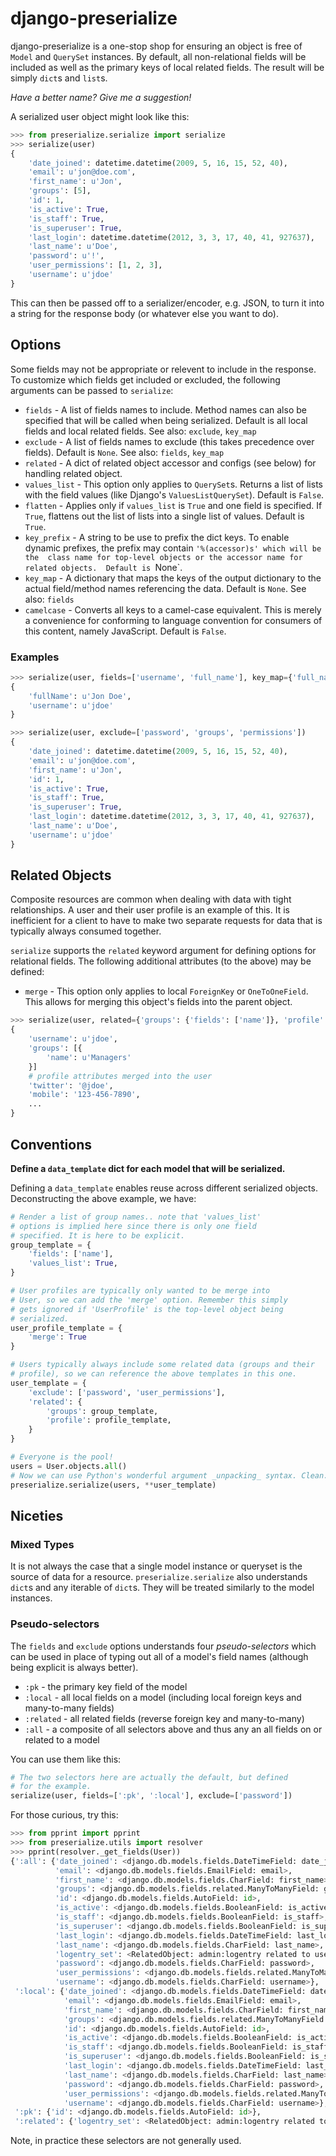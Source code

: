 # django-preserialize

django-preserialize is a one-stop shop for ensuring an object is free of
`Model` and `QuerySet` instances. By default, all non-relational fields
will be included as well as the primary keys of local related fields.
The result will be simply `dict`s and `list`s.

_Have a better name? Give me a suggestion!_

A serialized user object might look like this:

```python
>>> from preserialize.serialize import serialize
>>> serialize(user)
{
    'date_joined': datetime.datetime(2009, 5, 16, 15, 52, 40),
    'email': u'jon@doe.com',
    'first_name': u'Jon',
    'groups': [5],
    'id': 1,
    'is_active': True,
    'is_staff': True,
    'is_superuser': True,
    'last_login': datetime.datetime(2012, 3, 3, 17, 40, 41, 927637),
    'last_name': u'Doe',
    'password': u'!',
    'user_permissions': [1, 2, 3],
    'username': u'jdoe'
}
```

This can then be passed off to a serializer/encoder, e.g. JSON, to turn
it into a string for the response body (or whatever else you want to do).

## Options

Some fields may not be appropriate or relevent to include in the
response. To customize which fields get included or excluded, the
following arguments can be passed to ``serialize``:

* `fields` - A list of fields names to include. Method names can also be
specified that will be called when being serialized. Default is all local 
fields and local related fields. See also: `exclude`, `key_map`
* `exclude` - A list of fields names to exclude (this takes precedence
over fields). Default is `None`. See also: `fields`, `key_map`
* `related` - A dict of related object accessor and configs (see below) for
handling related object.
* `values_list` - This option only applies to `QuerySet`s. Returns a list of
lists with the field values (like Django's `ValuesListQuerySet`). Default 
is `False`.
* `flatten` - Applies only if `values_list` is `True` and one field is 
specified. If `True`, flattens out the list of lists into a single list of 
values. Default is `True`.
* `key_prefix` - A string to be use to prefix the dict keys. To enable 
dynamic prefixes, the prefix may contain `'%(accessor)s' which will be the 
class name for top-level objects or the accessor name for related objects. 
Default is `None`.
* `key_map` - A dictionary that maps the keys of the output dictionary to 
the actual field/method names referencing the data. Default is `None`.  See 
also: `fields`
* `camelcase` - Converts all keys to a camel-case equivalent. This is 
merely a convenience for conforming to language convention for consumers of 
this content, namely JavaScript. Default is `False`.

### Examples

```python
>>> serialize(user, fields=['username', 'full_name'], key_map={'full_name': 'get_full_name'}, camelcase=True)
{
    'fullName': u'Jon Doe',
    'username': u'jdoe'
}

>>> serialize(user, exclude=['password', 'groups', 'permissions'])
{
    'date_joined': datetime.datetime(2009, 5, 16, 15, 52, 40),
    'email': u'jon@doe.com',
    'first_name': u'Jon',
    'id': 1,
    'is_active': True,
    'is_staff': True,
    'is_superuser': True,
    'last_login': datetime.datetime(2012, 3, 3, 17, 40, 41, 927637),
    'last_name': u'Doe',
    'username': u'jdoe'
}
```

## Related Objects

Composite resources are common when dealing with data with tight
relationships. A user and their user profile is an example of this. It is 
inefficient for a client to have to make two separate requests for data 
that is typically always consumed together.

`serialize` supports the `related` keyword argument for defining options for
relational fields. The following additional attributes (to the above) may be
defined:

* `merge` - This option only applies to local `ForeignKey` or 
`OneToOneField`. This allows for merging this object's fields into the 
parent object.

```python
>>> serialize(user, related={'groups': {'fields': ['name']}, 'profile': {'merge': True}})
{
    'username': u'jdoe',
    'groups': [{
        'name': u'Managers'
    }]
    # profile attributes merged into the user
    'twitter': '@jdoe',
    'mobile': '123-456-7890',
    ...
}
```

## Conventions

**Define a `data_template` dict for each model that will be serialized.**

Defining a `data_template` enables reuse across different serialized
objects. Deconstructing the above example, we have:

```python
# Render a list of group names.. note that 'values_list'
# options is implied here since there is only one field
# specified. It is here to be explicit.
group_template = {
    'fields': ['name'],
    'values_list': True,
}

# User profiles are typically only wanted to be merge into
# User, so we can add the 'merge' option. Remember this simply
# gets ignored if 'UserProfile' is the top-level object being
# serialized.
user_profile_template = {
    'merge': True
}

# Users typically always include some related data (groups and their
# profile), so we can reference the above templates in this one.
user_template = {
    'exclude': ['password', 'user_permissions'],
    'related': {
        'groups': group_template,
        'profile': profile_template,
    }
}

# Everyone is the pool!
users = User.objects.all()
# Now we can use Python's wonderful argument _unpacking_ syntax. Clean.
preserialize.serialize(users, **user_template)
```

## Niceties

### Mixed Types

It is not always the case that a single model instance or queryset is the
source of data for a resource. `preserialize.serialize` also understands
`dict`s and any iterable of `dict`s. They will be treated similarly to the
model instances.

### Pseudo-selectors

The `fields` and `exclude` options understands four _pseudo-selectors_ which
can be used in place of typing out all of a model's field names (although
being explicit is always better).

- `:pk` - the primary key field of the model
- `:local` - all local fields on a model (including local foreign keys and
many-to-many fields)
- `:related` - all related fields (reverse foreign key and many-to-many)
- `:all` - a composite of all selectors above and thus any an all fields
on or related to a model

You can use them like this:

```python
# The two selectors here are actually the default, but defined
# for the example.
serialize(user, fields=[':pk', ':local'], exclude=['password'])
```

For those curious, try this:

```python
>>> from pprint import pprint
>>> from preserialize.utils import resolver
>>> pprint(resolver._get_fields(User))
{':all': {'date_joined': <django.db.models.fields.DateTimeField: date_joined>,
          'email': <django.db.models.fields.EmailField: email>,
          'first_name': <django.db.models.fields.CharField: first_name>,
          'groups': <django.db.models.fields.related.ManyToManyField: groups>,
          'id': <django.db.models.fields.AutoField: id>,
          'is_active': <django.db.models.fields.BooleanField: is_active>,
          'is_staff': <django.db.models.fields.BooleanField: is_staff>,
          'is_superuser': <django.db.models.fields.BooleanField: is_superuser>,
          'last_login': <django.db.models.fields.DateTimeField: last_login>,
          'last_name': <django.db.models.fields.CharField: last_name>,
          'logentry_set': <RelatedObject: admin:logentry related to user>,
          'password': <django.db.models.fields.CharField: password>,
          'user_permissions': <django.db.models.fields.related.ManyToManyField: user_permissions>,
          'username': <django.db.models.fields.CharField: username>},
 ':local': {'date_joined': <django.db.models.fields.DateTimeField: date_joined>,
            'email': <django.db.models.fields.EmailField: email>,
            'first_name': <django.db.models.fields.CharField: first_name>,
            'groups': <django.db.models.fields.related.ManyToManyField: groups>,
            'id': <django.db.models.fields.AutoField: id>,
            'is_active': <django.db.models.fields.BooleanField: is_active>,
            'is_staff': <django.db.models.fields.BooleanField: is_staff>,
            'is_superuser': <django.db.models.fields.BooleanField: is_superuser>,
            'last_login': <django.db.models.fields.DateTimeField: last_login>,
            'last_name': <django.db.models.fields.CharField: last_name>,
            'password': <django.db.models.fields.CharField: password>,
            'user_permissions': <django.db.models.fields.related.ManyToManyField: user_permissions>,
            'username': <django.db.models.fields.CharField: username>},
 ':pk': {'id': <django.db.models.fields.AutoField: id>},
 ':related': {'logentry_set': <RelatedObject: admin:logentry related to user>}
```

Note, in practice these selectors are not generally used.
